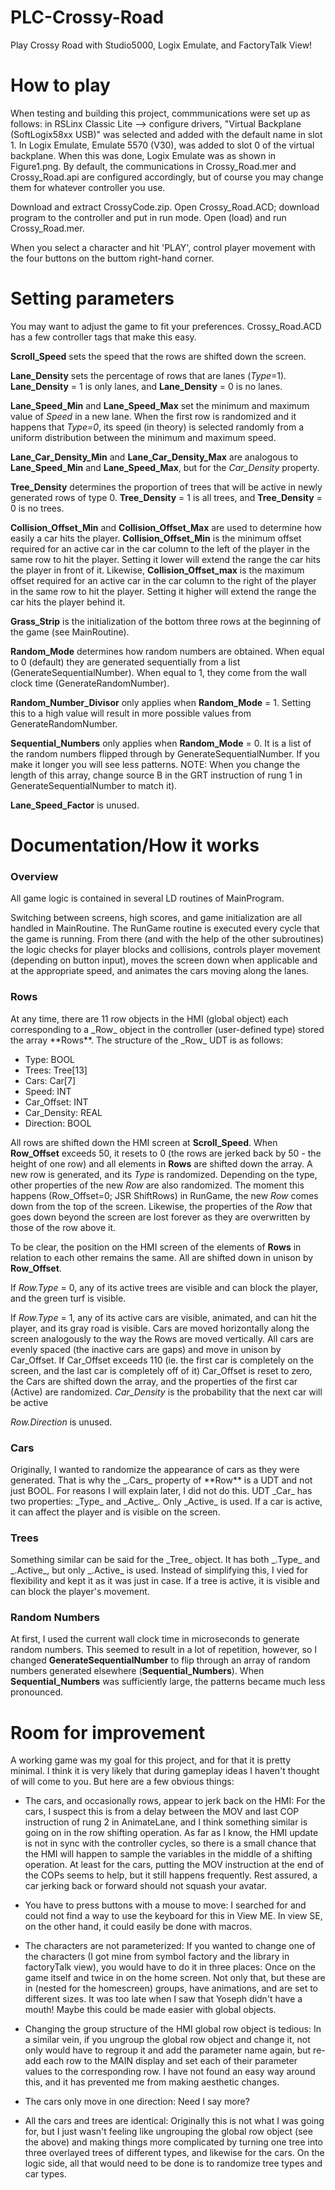 # PLC-Crossy-Road
Play Crossy Road with Studio5000, Logix Emulate, and FactoryTalk View!

# How to play
When testing and building this project, commmunications were set up as follows: in RSLinx Classic Lite --> configure drivers, "Virtual Backplane (SoftLogix58xx USB)" was selected and added with the default name in slot 1. In Logix Emulate,  Emulate 5570 (V30), was added to slot 0 of the virtual backplane. When this was done, Logix Emulate was as shown in Figure1.png. By default, the communications in Crossy_Road.mer and Crossy_Road.api are configured accordingly, but of course you may change them for whatever controller you use. 

Download and extract CrossyCode.zip. Open Crossy_Road.ACD; download program to the controller and put in run mode. Open (load) and run Crossy_Road.mer. 

When you select a character and hit 'PLAY', control player movement with the four buttons on the buttom right-hand corner. 

# Setting parameters
You may want to adjust the game to fit your preferences. Crossy_Road.ACD has a few controller tags that make this easy.

**Scroll_Speed** sets the speed that the rows are shifted down the screen. 

**Lane_Density** sets the percentage of rows that are lanes (_Type_=1). **Lane_Density** = 1 is only lanes, and **Lane_Density** = 0  is no lanes.    

**Lane_Speed_Min** and **Lane_Speed_Max** set the minimum and maximum value of _Speed_ in a new lane. When the first row is randomized and it happens that _Type=0_, its speed (in theory) is selected randomly from a uniform distribution between the minimum and maximum speed. 

**Lane_Car_Density_Min** and **Lane_Car_Density_Max** are analogous to **Lane_Speed_Min** and **Lane_Speed_Max**, but for the _Car_Density_ property. 

**Tree_Density** determines the proportion of trees that will be active in newly generated rows of type 0. **Tree_Density** = 1 is all trees, and **Tree_Density** = 0 is no trees. 

**Collision_Offset_Min** and **Collision_Offset_Max** are used to determine how easily a car hits the player. **Collision_Offset_Min** is the minimum offset required for an active car in the car column to the left of the player in the same row to hit the player. Setting it lower will extend the range the car hits the player in front of it. Likewise, **Collision_Offset_max** is the maximum offset required for an active car in the car column to the right of the player in the same row to hit the player. Setting it higher will extend the range the car hits the player behind it. 

**Grass_Strip** is the initialization of the bottom three rows at the beginning of the game (see MainRoutine). 

**Random_Mode** determines how random numbers are obtained. When equal to 0 (default) they are generated sequentially from a list (GenerateSequentialNumber). When equal to 1, they come from the wall clock time (GenerateRandomNumber). 

**Random_Number_Divisor** only applies when **Random_Mode** = 1. Setting this to a high value will result in more possible values from GenerateRandomNumber. 

**Sequential_Numbers** only applies when **Random_Mode** = 0. It is a list of the random numbers flipped through by GenerateSequentialNumber. If you make it longer you will see less patterns. NOTE: When you change the length of this array, change source B in the GRT instruction of rung 1 in GenerateSequentialNumber to match it).

**Lane_Speed_Factor** is unused.

# Documentation/How it works

<h3>Overview</h3>

All game logic is contained in several LD routines of MainProgram. 

Switching between screens, high scores, and game initialization are all handled in MainRoutine. The RunGame routine is executed every cycle that the game is running. From there (and with the help of the other subroutines) the logic checks for player blocks and collisions, controls player movement (depending on button input), moves the screen down when applicable and at the appropriate speed, and animates the cars moving along the lanes. 

<h3>Rows</h3>
At any time, there are 11 row objects in the HMI (global object) each corresponding to a _Row_ object in the controller (user-defined type) stored the array **Rows**. The structure of the _Row_ UDT is as follows:


- Type: BOOL
- Trees: Tree[13]
- Cars: Car[7]
- Speed: INT
- Car_Offset: INT
- Car_Density: REAL
- Direction: BOOL

All rows are shifted down the HMI screen at **Scroll_Speed**. When **Row_Offset** exceeds 50, it resets to 0 (the rows are jerked back by 50 - the height of one row) and all elements in  **Rows** are shifted down the array. A new row is generated, and its _Type_ is randomized. Depending on the type, other properties of the new _Row_ are also randomized. The moment this happens (Row_Offset=0; JSR ShiftRows) in RunGame, the new _Row_ comes down from the top of the screen. Likewise, the properties of the _Row_ that goes down beyond the screen are lost forever as they are overwritten by those of the row above it. 

To be clear, the position on the HMI screen of the elements of **Rows** in relation to each other remains the same. All are shifted down in unison by **Row_Offset**.

If _Row.Type_ = 0, any of its active trees are visible and can block the player, and the green turf is visible. 

If  _Row.Type_ = 1, any of its active cars are visible,  animated, and can hit the player, and its gray road is visible. Cars are moved horizontally along the screen analogously to the way the Rows are moved vertically. All cars are evenly spaced (the inactive cars are gaps) and move in unison by Car_Offset. If Car_Offset exceeds 110 (ie. the first car is completely on the screen, and the last car is completely off of it) Car_Offset is reset to zero, the Cars are shifted down the array, and the properties of the first car (Active) are randomized. _Car_Density_ is the probability that the next car will be active 

_Row.Direction_ is unused. 
<h3>Cars</h3>
Originally, I wanted to randomize the appearance of cars as they were generated. That is why the _.Cars_ property of **Row** is a UDT and not just BOOL. For reasons I will explain later, I did not do this.  UDT _Car_ has two properties: _Type_ and _Active_. Only _Active_ is used. If a car is active, it can affect the player and is visible on the screen. 

<h3>Trees</h3>
Something similar can be said for the _Tree_ object. It has both _.Type_ and _.Active_, but only _.Active_ is used. Instead of simplifying this, I vied for flexibility and kept it as it was just in case. If a tree is active, it is visible and can block the player's movement. 

<h3>Random Numbers</h3>

At first, I used the current wall clock time in microseconds to generate random numbers. This seemed to result in a lot of repetition, however, so I changed **GenerateSequentialNumber** to flip through an array of random numbers generated elsewhere (**Sequential_Numbers**). When **Sequential_Numbers** was sufficiently large, the patterns became much less pronounced. 

# Room for improvement

A working game was my goal for this project, and for that it is pretty minimal. I think it is very likely that during gameplay ideas I haven't thought of will come to you. But here are a few obvious things: 

- The cars, and occasionally rows, appear to jerk back on the HMI: For the cars, I suspect this is from a delay between the MOV and last COP instruction of rung 2 in AnimateLane, and I think something similar is going on in the row shifting operation. As far as I know, the HMI update is not in sync with the controller cycles, so there is a small chance that the HMI will happen to sample the variables in the middle of a shifting operation. At least for the cars, putting the MOV instruction at the end of the COPs seems to help, but it still happens frequently. Rest assured, a car jerking back or forward should not squash your avatar.

- You have to press buttons with a mouse to move: I searched for and could not find a way to use the keyboard for this in View ME. In view SE, on the other hand, it could easily be done with macros. 

- The characters are not parameterized: If you wanted to change one of the characters (I got mine from symbol factory and the library in factoryTalk view), you would have to do it in three places: Once on the game itself and twice in on the home screen. Not only that, but these are in (nested for the homescreen) groups, have animations, and are set to different sizes. It was too late when I saw that Yoseph didn't have a mouth! Maybe this could be made easier with global objects.
  
- Changing the group structure of the HMI global row object is tedious: In a similar vein, if you ungroup the global row object and change it, not only would have to regroup it and add the parameter name again, but re-add each row to the MAIN display and set each of their parameter values to the corresponding row. I have not found an easy way around this, and it has prevented me from making aesthetic changes.
  
- The cars only move in one direction: Need I say more?
  
- All the cars and trees are identical: Originally this is not what I was going for, but I just wasn't feeling like ungrouping the global row object (see the above) and making things more complicated by turning one tree into three overlayed trees of different types, and likewise for the cars.  On the logic side, all that would need to be done is to randomize tree types and car types.



